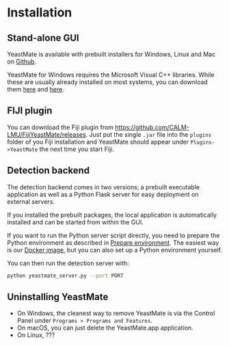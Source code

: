 # Installation

## Stand-alone GUI

YeastMate is available with prebuilt installers for Windows, Linux and Mac on [Github](https://github.com/CALM-LMU/YeastMate/releases). 

YeastMate for Windows requires the Microsoft Visual C++ libraries. While these are usually already installed on most systems, you can download them [here](https://www.microsoft.com/en-US/download/details.aspx?id=26368) and [here](https://aka.ms/vs/16/release/vc_redist.x64.exe).

## FIJI plugin

You can download the Fiji plugin from https://github.com/CALM-LMU/FijiYeastMate/releases. Just put the single ```.jar``` file into the ```plugins``` folder of you Fiji installation and YeastMate should appear under ```Plugins->YeastMate``` the next time you start Fiji.

## Detection backend

The detection backend comes in two versions; a prebuilt executable application as well as a Python Flask server for easy deployment on external servers.

If you installed the prebuilt packages, the local application is automatically installed and can be started from within the GUI.

If you want to run the Python server script directly, you need to prepare the Python environment as described in [Prepare environment](./environment.md). The easiest way is our [Docker image](https://hub.docker.com/CALM/YeastMate), but you can also set up a Python environment yourself.

You can then run the detection server with:

``` bash
python yeastmate_server.py --port PORT
```

## Uninstalling YeastMate

* On Windows, the cleanest way to remove YeastMate is via the Control Panel under ```Programs > Programs and Features```.
* On macOS, you can just delete the YeastMate.app application.
* On Linux, ???
